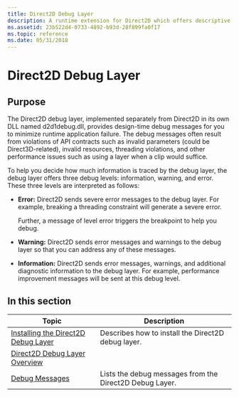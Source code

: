 ```yaml
---
title: Direct2D Debug Layer
description: A runtime extension for Direct2D which offers descriptive error messages, object leak detection, performance notices, and other cues to help you create Direct2D apps.
ms.assetid: 23b522d4-0733-4892-b93d-28f899fa0f17
ms.topic: reference
ms.date: 05/31/2018
---
```


# Direct2D Debug Layer

## Purpose

The Direct2D debug layer, implemented separately from Direct2D in its own DLL named d2d1debug.dll, provides design-time debug messages for you to minimize runtime application failure. The debug messages often result from violations of API contracts such as invalid parameters (could be Direct3D-related), invalid resources, threading violations, and other performance issues such as using a layer when a clip would suffice.

To help you decide how much information is traced by the debug layer, the debug layer offers three debug levels: information, warning, and error. These three levels are interpreted as follows:

-   **Error:** Direct2D sends severe error messages to the debug layer. For example, breaking a threading constraint will generate a severe error.

    Further, a message of level error triggers the breakpoint to help you debug.

-   **Warning:** Direct2D sends error messages and warnings to the debug layer so that you can address any of these messages.

-   **Information:** Direct2D sends error messages, warnings, and additional diagnostic information to the debug layer. For example, performance improvement messages will be sent at this debug level.

## In this section



| Topic                                                                                     | Description                                                        |
|-------------------------------------------------------------------------------------------|--------------------------------------------------------------------|
| [Installing the Direct2D Debug Layer](installing-the-direct2d-debug-layer.md)<br/> | Describes how to install the Direct2D debug layer.<br/>      |
| [Direct2D Debug Layer Overview](direct2ddebuglayer-overview.md)<br/>               |                                                                    |
| [Debug Messages](direct2ddebuglayer-debugmessages.md)<br/>                         | Lists the debug messages from the Direct2D Debug Layer.<br/> |



 

 

 





